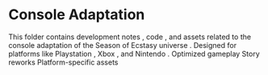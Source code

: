 # Console Adaptation
This folder contains development notes , code , and assets related to the console adaptation of the Season of Ecstasy universe . Designed for platforms like Playstation , Xbox , and Nintendo .
Optimized gameplay
Story reworks
Platform-specific assets
